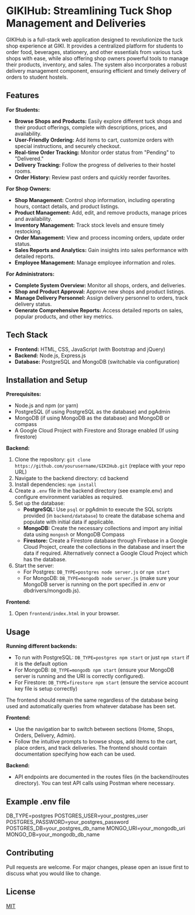 # GIKIHub: Streamlining Tuck Shop Management and Deliveries

GIKIHub is a full-stack web application designed to revolutionize the tuck shop experience at GIKI. It provides a centralized platform for students to order food, beverages, stationery, and other essentials from various tuck shops with ease, while also offering shop owners powerful tools to manage their products, inventory, and sales.  The system also incorporates a robust delivery management component, ensuring efficient and timely delivery of orders to student hostels.

## Features

**For Students:**

*   **Browse Shops and Products:** Easily explore different tuck shops and their product offerings, complete with descriptions, prices, and availability.
*   **User-Friendly Ordering:** Add items to cart, customize orders with special instructions, and securely checkout.
*   **Real-time Order Tracking:** Monitor order status from "Pending" to "Delivered."
*   **Delivery Tracking:**  Follow the progress of deliveries to their hostel rooms.
*   **Order History:** Review past orders and quickly reorder favorites.

**For Shop Owners:**

*   **Shop Management:** Control shop information, including operating hours, contact details, and product listings.
*   **Product Management:** Add, edit, and remove products, manage prices and availability.
*   **Inventory Management:** Track stock levels and ensure timely restocking.
*   **Order Management:**  View and process incoming orders, update order status.
*   **Sales Reports and Analytics:** Gain insights into sales performance with detailed reports.
*   **Employee Management:** Manage employee information and roles.

**For Administrators:**

*   **Complete System Overview:** Monitor all shops, orders, and deliveries.
*   **Shop and Product Approval:** Approve new shops and product listings.
*   **Manage Delivery Personnel:** Assign delivery personnel to orders, track delivery status.
*   **Generate Comprehensive Reports:** Access detailed reports on sales, popular products, and other key metrics.

## Tech Stack

*   **Frontend:** HTML, CSS, JavaScript (with Bootstrap and jQuery)
*   **Backend:** Node.js, Express.js
*   **Database:** PostgreSQL and MongoDB (switchable via configuration)

## Installation and Setup

**Prerequisites:**

*   Node.js and npm (or yarn)
*   PostgreSQL (if using PostgreSQL as the database) and pgAdmin
*   MongoDB (if using MongoDB as the database) and MongoDB or compass
*   A Google Cloud Project with Firestore and Storage enabled (If using firestore)

**Backend:**

1.  Clone the repository: `git clone https://github.com/yourusername/GIKIHub.git` (replace with your repo URL)
2. Navigate to the backend directory: cd backend
3. Install dependencies:
    `npm install`
4. Create a `.env` file in the backend directory (see example.env) and configure environment variables as required.
5. Set up the database:
    *   **PostgreSQL:**  Use `psql` or pgAdmin to execute the SQL scripts provided (in `backend/database`) to create the database schema and populate with initial data if applicable.
    *   **MongoDB:** Create the necessary collections and import any initial data using `mongosh` or MongoDB Compass
    * **Firestore:** Create a Firestore database through Firebase in a Google Cloud Project, create the collections in the database and insert the data if required. Alternatively connect a Google Cloud Project which has the database.
6. Start the server:
    * For Postgres: `DB_TYPE=postgres node server.js` or `npm start`
    * For MongoDB: `DB_TYPE=mongodb node server.js` (make sure your MongoDB server is running on the port specified in .env or dbdrivers/mongodb.js).


**Frontend:**

1. Open `frontend/index.html` in your browser.

## Usage

**Running different backends:**
- To run with PostgreSQL: `DB_TYPE=postgres npm start` or just `npm start` if it is the default option
- For MongoDB: `DB_TYPE=mongodb npm start` (ensure your MongoDB server is running and the URI is correctly configured).
- For Firestore: `DB_TYPE=firestore npm start` (ensure the service account key file is setup correctly)

The frontend should remain the same regardless of the database being used and automatically queries from whatever database has been set.

**Frontend:**

*   Use the navigation bar to switch between sections (Home, Shops, Orders, Delivery, Admin).
*   Follow the intuitive prompts to browse shops, add items to the cart, place orders, and track deliveries. The frontend should contain documentation specifying how each can be used.

**Backend:**

*   API endpoints are documented in the routes files (in the backend/routes directory). You can test API calls using Postman where necessary.

## Example .env file

DB_TYPE=postgres
POSTGRES_USER=your_postgres_user
POSTGRES_PASSWORD=your_postgres_password
POSTGRES_DB=your_postgres_db_name
MONGO_URI=your_mongodb_uri
MONGO_DB=your_mongodb_db_name

## Contributing

Pull requests are welcome. For major changes, please open an issue first to discuss what you would like to change.

## License

[MIT](https://choosealicense.com/licenses/mit/)
